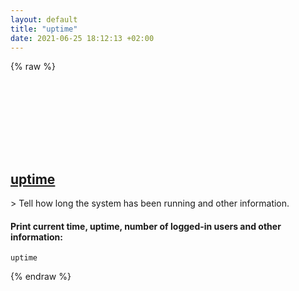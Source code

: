 ```yaml
---
layout: default
title: "uptime"
date: 2021-06-25 18:12:13 +02:00
---
```

{% raw %}
<h2 id="uptime">
  <a href="/en/osx/uptime.html">uptime</a> <a href="#uptime"><svg class="icon">
    <use href="/assets/images/unicode_sprite.svg#link" />
  </svg></a>
</h2>
> Tell how long the system has been running and other information.

#### Print current time, uptime, number of logged-in users and other information:
```shell
uptime
```
{% endraw %}